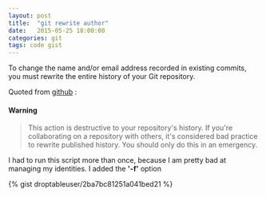 ```yaml
---
layout: post
title:  "git rewrite author"
date:   2015-05-25 18:00:00
categories: git
tags: code gist 
---
```

To change the name and/or email address recorded in existing commits, you must rewrite the entire history of your Git repository.

Quoted from [github](https://help.github.com/articles/changing-author-info/) :

#### Warning
> This action is destructive to your repository's history.
> If you're collaborating on a repository with others,
> it's considered bad practice to rewrite published history.
> You should only do this in an emergency.

I had to run this script more than once, because I am pretty bad at managing my identities. I added the **'-f'** option

{% gist droptableuser/2ba7bc81251a041bed21 %}
